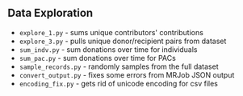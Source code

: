 ## Data Exploration

+ `explore_1.py` - sums unique contributors' contributions
+ `explore_3.py` - pulls unique donor/recipient pairs from dataset
+ `sum_indv.py` - sum donations over time for individuals
+ `sum_pac.py` - sum donations over time for PACs
+ `sample_records.py` - randomly samples from the full dataset
+ `convert_output.py` - fixes some errors from MRJob JSON output
+ `encoding_fix.py` - gets rid of unicode encoding for csv files
